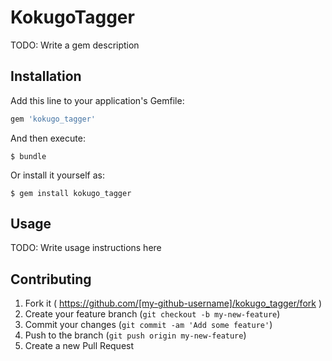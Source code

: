 # KokugoTagger

TODO: Write a gem description

## Installation

Add this line to your application's Gemfile:

```ruby
gem 'kokugo_tagger'
```

And then execute:

    $ bundle

Or install it yourself as:

    $ gem install kokugo_tagger

## Usage

TODO: Write usage instructions here

## Contributing

1. Fork it ( https://github.com/[my-github-username]/kokugo_tagger/fork )
2. Create your feature branch (`git checkout -b my-new-feature`)
3. Commit your changes (`git commit -am 'Add some feature'`)
4. Push to the branch (`git push origin my-new-feature`)
5. Create a new Pull Request
